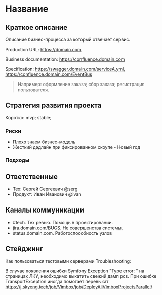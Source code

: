 # Название

## Краткое описание

Описание бизнес-процесса за который отвечает сервис. 

Production URL: https://domain.com

Business documentation: https://confluence.domain.com

Specification: https://swagger.domain.com/serviceA.yml, https://confluence.domain.com/EventBus

> Например: оформление заказа; сбор заказа; регистрация пользователя.

## Стратегия развития проекта

Коротко: mvp; stable;

### Риски

- Плохо знаем бизнес-модель
- Жесткий дэдлайн при фиксированном скоупе - Новый год

### Подходы

## Ответственные

- Тех: Сергей Сергеевич @serg
- Продукт: Иван Иванович @ivan

## Каналы коммуникации

- #tech. Тех ревью. Помощь в проектировании.
- jira.domain.com/BUGS. Не совершенства системы.
- status.domain.com. Работоспособность узлов

## Стейджинг

Как пользоваться тестовыми серверами
Troubleshooting:

В случае появления ошибки Symfony Exception "Type error: " на страницах ЛКУ, необходимо выкатить свежий дамп pcs.
При ошибке TransportException иногда помогает перевыкат https://j.skyeng.tech/job/Vimbox/job/DeployAllVimboxProjectsParallel/
